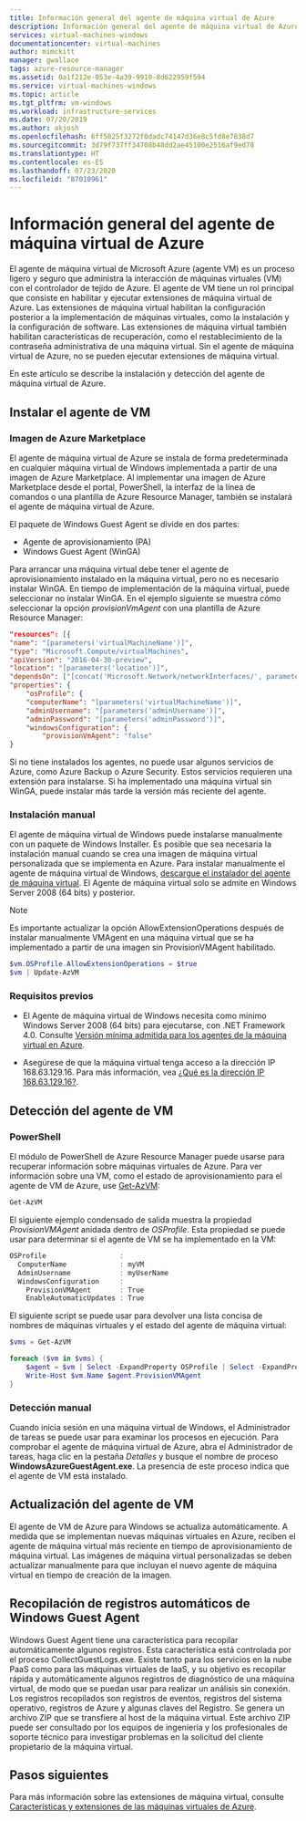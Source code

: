 ```yaml
---
title: Información general del agente de máquina virtual de Azure
description: Información general del agente de máquina virtual de Azure
services: virtual-machines-windows
documentationcenter: virtual-machines
author: mimckitt
manager: gwallace
tags: azure-resource-manager
ms.assetid: 0a1f212e-053e-4a39-9910-8d622959f594
ms.service: virtual-machines-windows
ms.topic: article
ms.tgt_pltfrm: vm-windows
ms.workload: infrastructure-services
ms.date: 07/20/2019
ms.author: akjosh
ms.openlocfilehash: 6ff5825f3272f0dadc74147d36e8c5fd8e7838d7
ms.sourcegitcommit: 3d79f737ff34708b48dd2ae45100e2516af9ed78
ms.translationtype: HT
ms.contentlocale: es-ES
ms.lasthandoff: 07/23/2020
ms.locfileid: "87010961"
---
```

# <a name="azure-virtual-machine-agent-overview"></a>Información general del agente de máquina virtual de Azure
El agente de máquina virtual de Microsoft Azure (agente VM) es un proceso ligero y seguro que administra la interacción de máquinas virtuales (VM) con el controlador de tejido de Azure. El agente de VM tiene un rol principal que consiste en habilitar y ejecutar extensiones de máquina virtual de Azure. Las extensiones de máquina virtual habilitan la configuración posterior a la implementación de máquinas virtuales, como la instalación y la configuración de software. Las extensiones de máquina virtual también habilitan características de recuperación, como el restablecimiento de la contraseña administrativa de una máquina virtual. Sin el agente de máquina virtual de Azure, no se pueden ejecutar extensiones de máquina virtual.

En este artículo se describe la instalación y detección del agente de máquina virtual de Azure.

## <a name="install-the-vm-agent"></a>Instalar el agente de VM

### <a name="azure-marketplace-image"></a>Imagen de Azure Marketplace

El agente de máquina virtual de Azure se instala de forma predeterminada en cualquier máquina virtual de Windows implementada a partir de una imagen de Azure Marketplace. Al implementar una imagen de Azure Marketplace desde el portal, PowerShell, la interfaz de la línea de comandos o una plantilla de Azure Resource Manager, también se instalará el agente de máquina virtual de Azure.

El paquete de Windows Guest Agent se divide en dos partes:

- Agente de aprovisionamiento (PA)
- Windows Guest Agent (WinGA)

Para arrancar una máquina virtual debe tener el agente de aprovisionamiento instalado en la máquina virtual, pero no es necesario instalar WinGA. En tiempo de implementación de la máquina virtual, puede seleccionar no instalar WinGA. En el ejemplo siguiente se muestra cómo seleccionar la opción *provisionVmAgent* con una plantilla de Azure Resource Manager:

```json
"resources": [{
"name": "[parameters('virtualMachineName')]",
"type": "Microsoft.Compute/virtualMachines",
"apiVersion": "2016-04-30-preview",
"location": "[parameters('location')]",
"dependsOn": ["[concat('Microsoft.Network/networkInterfaces/', parameters('networkInterfaceName'))]"],
"properties": {
    "osProfile": {
    "computerName": "[parameters('virtualMachineName')]",
    "adminUsername": "[parameters('adminUsername')]",
    "adminPassword": "[parameters('adminPassword')]",
    "windowsConfiguration": {
        "provisionVmAgent": "false"
}
```

Si no tiene instalados los agentes, no puede usar algunos servicios de Azure, como Azure Backup o Azure Security. Estos servicios requieren una extensión para instalarse. Si ha implementado una máquina virtual sin WinGA, puede instalar más tarde la versión más reciente del agente.

### <a name="manual-installation"></a>Instalación manual
El agente de máquina virtual de Windows puede instalarse manualmente con un paquete de Windows Installer. Es posible que sea necesaria la instalación manual cuando se crea una imagen de máquina virtual personalizada que se implementa en Azure. Para instalar manualmente el agente de máquina virtual de Windows, [descargue el instalador del agente de máquina virtual](https://go.microsoft.com/fwlink/?LinkID=394789). El Agente de máquina virtual solo se admite en Windows Server 2008 (64 bits) y posterior.

> [!NOTE]
> Es importante actualizar la opción AllowExtensionOperations después de instalar manualmente VMAgent en una máquina virtual que se ha implementado a partir de una imagen sin ProvisionVMAgent habilitado.

```powershell
$vm.OSProfile.AllowExtensionOperations = $true
$vm | Update-AzVM
```

### <a name="prerequisites"></a>Requisitos previos
- El Agente de máquina virtual de Windows necesita como mínimo Windows Server 2008 (64 bits) para ejecutarse, con .NET Framework 4.0. Consulte [Versión mínima admitida para los agentes de la máquina virtual en Azure](https://support.microsoft.com/en-us/help/4049215/extensions-and-virtual-machine-agent-minimum-version-support).

- Asegúrese de que la máquina virtual tenga acceso a la dirección IP 168.63.129.16. Para más información, vea [¿Qué es la dirección IP 168.63.129.16?](../../virtual-network/what-is-ip-address-168-63-129-16.md).

## <a name="detect-the-vm-agent"></a>Detección del agente de VM

### <a name="powershell"></a>PowerShell

El módulo de PowerShell de Azure Resource Manager puede usarse para recuperar información sobre máquinas virtuales de Azure. Para ver información sobre una VM, como el estado de aprovisionamiento para el agente de VM de Azure, use [Get-AzVM](/powershell/module/az.compute/get-azvm):

```powershell
Get-AzVM
```

El siguiente ejemplo condensado de salida muestra la propiedad *ProvisionVMAgent* anidada dentro de *OSProfile*. Esta propiedad se puede usar para determinar si el agente de VM se ha implementado en la VM:

```powershell
OSProfile                  :
  ComputerName             : myVM
  AdminUsername            : myUserName
  WindowsConfiguration     :
    ProvisionVMAgent       : True
    EnableAutomaticUpdates : True
```

El siguiente script se puede usar para devolver una lista concisa de nombres de máquinas virtuales y el estado del agente de máquina virtual:

```powershell
$vms = Get-AzVM

foreach ($vm in $vms) {
    $agent = $vm | Select -ExpandProperty OSProfile | Select -ExpandProperty Windowsconfiguration | Select ProvisionVMAgent
    Write-Host $vm.Name $agent.ProvisionVMAgent
}
```

### <a name="manual-detection"></a>Detección manual

Cuando inicia sesión en una máquina virtual de Windows, el Administrador de tareas se puede usar para examinar los procesos en ejecución. Para comprobar el agente de máquina virtual de Azure, abra el Administrador de tareas, haga clic en la pestaña *Detalles* y busque el nombre de proceso **WindowsAzureGuestAgent.exe**. La presencia de este proceso indica que el agente de VM está instalado.


## <a name="upgrade-the-vm-agent"></a>Actualización del agente de VM
El agente de VM de Azure para Windows se actualiza automáticamente. A medida que se implementan nuevas máquinas virtuales en Azure, reciben el agente de máquina virtual más reciente en tiempo de aprovisionamiento de máquina virtual. Las imágenes de máquina virtual personalizadas se deben actualizar manualmente para que incluyan el nuevo agente de máquina virtual en tiempo de creación de la imagen.

## <a name="windows-guest-agent-automatic-logs-collection"></a>Recopilación de registros automáticos de Windows Guest Agent
Windows Guest Agent tiene una característica para recopilar automáticamente algunos registros. Esta característica está controlada por el proceso CollectGuestLogs.exe. Existe tanto para los servicios en la nube PaaS como para las máquinas virtuales de IaaS, y su objetivo es recopilar rápida y automáticamente algunos registros de diagnóstico de una máquina virtual, de modo que se puedan usar para realizar un análisis sin conexión. Los registros recopilados son registros de eventos, registros del sistema operativo, registros de Azure y algunas claves del Registro. Se genera un archivo ZIP que se transfiere al host de la máquina virtual. Este archivo ZIP puede ser consultado por los equipos de ingeniería y los profesionales de soporte técnico para investigar problemas en la solicitud del cliente propietario de la máquina virtual.

## <a name="next-steps"></a>Pasos siguientes
Para más información sobre las extensiones de máquina virtual, consulte [Características y extensiones de las máquinas virtuales de Azure](overview.md).
